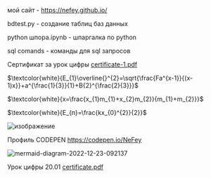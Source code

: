 мой сайт - https://nefey.github.io/


bdtest.py - создание таблиц баз данных

python шпора.ipynb - шпаргалка по python

sql comands - команды для sql запросов

Сертификат за урок цифры [certificate-1.pdf](https://github.com/NeFey/About-Novokshonov-Timofey-work-files/files/10088134/certificate-1.pdf)

$\textcolor{white}{E_{1}\overline{}^{2}=\sqrt{\frac{Fa^{x-1}}{(x-1)x}}+a^{\frac{1}{3}}{1}+B{2}^{\frac{2}{3}}}$

$\textcolor{white}{x=\frac{x_{1}m_{1}+x_{2}m_{2}}{m_{1}+m_{2}}}$ 

$\textcolor{white}{E_{п}=\frac{kx_{0}^{2}}{2}}$

![изображение](https://user-images.githubusercontent.com/114712728/205198334-2a974483-5a70-400d-9754-b92d06d0d13b.png)

Профиль CODEPEN https://codepen.io/NeFey


![mermaid-diagram-2022-12-23-092137](https://user-images.githubusercontent.com/114712728/209258723-e017c1d1-d6c9-4bc7-a731-71735de080d2.png)


Урок цифры 20.01
[certificate.pdf](https://github.com/NeFey/About-Novokshonov-Timofey-work-files/files/10463538/certificate.pdf)

